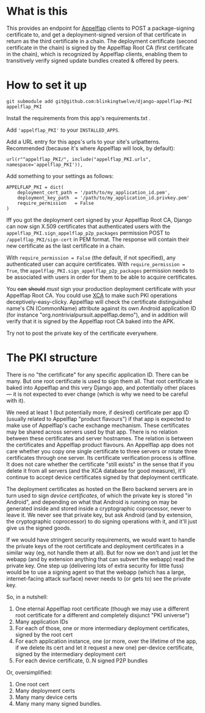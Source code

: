 # What is this

This provides an endpoint for [Appelflap](https://github.com/blinkingtwelve/appelflap) clients to POST a package-signing certificate to, and get a deployment-signed version of that certificate in return as the third certificate in a chain. The deployment certificate (second certificate in the chain) is signed by the Appelflap Root CA (first certificate in the chain), which is recognized by Appelflap clients, enabling them to transitively verify signed update bundles created & offered by peers.


# How to set it up
```
git submodule add git@github.com:blinkingtwelve/django-appelflap-PKI appelflap_PKI
```

Install the requirements from this app's requirements.txt .

Add `'appelflap_PKI'` to your `INSTALLED_APPS`.

Add a URL entry for this apps's urls to your site's urlpatterns.
Recommended (because it's where Appelflap will look, by default):

```
url(r"^appelflap_PKI/", include("appelflap_PKI.urls", namespace='appelflap_PKI')),
```

Add something to your settings as follows:
```
APPELFLAP_PKI = dict(
    deployment_cert_path = '/path/to/my_application_id.pem',
    deployment_key_path  = '/path/to/my_application_id.privkey.pem'
    require_permission   = False
)
```

Iff you got the deployment cert signed by your Appelflap Root CA, Django can now sign X.509 certificates that authenticated users with the `appelflap_PKI.sign_appelflap_p2p_packages` permission POST to `/appelflap_PKI/sign-cert` in PEM format. The response will contain their new certificate as the last certificate in a chain.

With `require_permission = False` (the default, if not specified), any authenticated user can acquire certificates. With `require_permission = True`, the `appelflap_PKI.sign_appelflap_p2p_packages` permission needs to be associated with users in order for them to be able to acquire certificates.

You ~~can~~ ~~should~~ *must* sign your production deployment certificate with your Appelflap Root CA. You could use [XCA](https://hohnstaedt.de/xca/) to make such PKI operations deceptively-easy-clicky.
Appelflap will check the certificate distinguished name's CN (CommonName) attribute against its own Android application ID (for instance "org.nontrivialpursuit.appelflap.demo"), and in addition will verify that it is signed by the Appelflap root CA baked into the APK.

Try not to post the private key of the certificate everywhere.

# The PKI structure
There is no "the certificate" for any specific application ID. There can be many. But one root certificate is used to sign them all. That root certificate is baked into Appelflap and this very Django app, and potentially other places — it is not expected to ever change (which is why we need to be careful with it).

We need at least 1 (but potentially more, if desired) certificate per app ID (usually related to Appelflap "product flavours") if that app is expected to make use of Appelflap's cache exchange mechanism.
These certificates may be shared across servers used by that app. There is no relation between these certificates and server hostnames. The relation is between the certificates and Appelflap product flavours. An Appelflap app does not care whether you copy one single certificate to three servers or rotate three certificates through one server. Its certificate verification process is offline. It does not care whether the certificate "still exists" in the sense that if you delete it from all servers (and the XCA database for good measure), it'll continue to accept device certificates signed by that deployment certificate.

The deployment certificates as hosted on the Bero backend servers are in turn used to sign *device certificates*, of which the private key is stored "in Android", and depending on what that Android is running on may be generated inside and stored inside a cryptographic coprocessor, never to leave it. We never see that private key, but ask Android (and by extension, the cryptographic coprocessor) to do signing operations with it, and it'll just give us the signed goods.

If we would have stringent security requirements, we would want to handle the private keys of the root certificate and deployment certificates in a similar way (eg, not handle them at all). But for now we don't and just let the webapp (and by extension anything that can subvert the webapp) read the private key. One step up (delivering lots of extra security for little fuss)  would be to use a signing agent so that the webapp (which has a large, internet-facing attack surface) never needs to (or gets to) see the private key.

So, in a nutshell:

1. One eternal Appelflap root certificate (though we may use a different root certificate for a different and completely disjunct "PKI universe")
2. Many application IDs
3. For each of those, one or more intermediary deployment certificates, signed by the root cert
4. For each application instance, one (or more, over the lifetime of the app, if we delete its cert and let it request a new one) per-device certificate, signed by the intermediary deployment cert
5. For each device certificate, 0..N signed P2P bundles

Or, oversimplified:

1. One root cert
2. Many deployment certs
3. Many many device certs
4. Many many many signed bundles.

